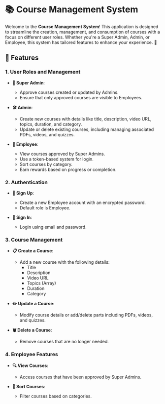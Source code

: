 # 📚 Course Management System

Welcome to the **Course Management System**! This application is designed to streamline the creation, management, and consumption of courses with a focus on different user roles. Whether you're a Super Admin, Admin, or Employee, this system has tailored features to enhance your experience. 🌟

## 🌟 Features

### **1. User Roles and Management**

- **👑 Super Admin**:  
  - Approve courses created or updated by Admins.
  - Ensure that only approved courses are visible to Employees.

- **🛠️ Admin**:  
  - Create new courses with details like title, description, video URL, topics, duration, and category.
  - Update or delete existing courses, including managing associated PDFs, videos, and quizzes.

- **👤 Employee**:  
  - View courses approved by Super Admins.
  - Use a token-based system for login.
  - Sort courses by category.
  - Earn rewards based on progress or completion.

### **2. Authentication**

- **🔐 Sign Up**:  
  - Create a new Employee account with an encrypted password.
  - Default role is Employee.

- **🔑 Sign In**:  
  - Login using email and password.

### **3. Course Management**

- **📋 Create a Course**:  
  - Add a new course with the following details:  
    - Title  
    - Description  
    - Video URL  
    - Topics (Array)  
    - Duration  
    - Category

- **✏️ Update a Course**:  
  - Modify course details or add/delete parts including PDFs, videos, and quizzes.

- **🗑️ Delete a Course**:  
  - Remove courses that are no longer needed.

### **4. Employee Features**

- **🔍 View Courses**:  
  - Access courses that have been approved by Super Admins.
  
- **🔄 Sort Courses**:  
  - Filter courses based on categories.


 


